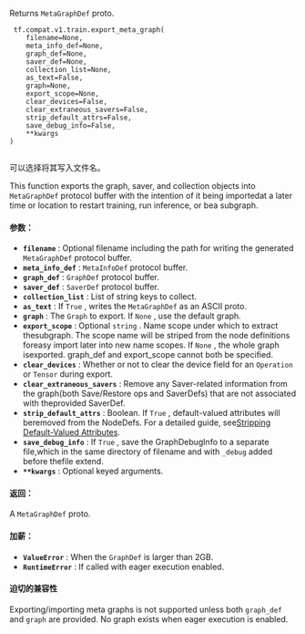 Returns  `MetaGraphDef`  proto.

```
 tf.compat.v1.train.export_meta_graph(
    filename=None,
    meta_info_def=None,
    graph_def=None,
    saver_def=None,
    collection_list=None,
    as_text=False,
    graph=None,
    export_scope=None,
    clear_devices=False,
    clear_extraneous_savers=False,
    strip_default_attrs=False,
    save_debug_info=False,
    **kwargs
)
 
```

可以选择将其写入文件名。

This function exports the graph, saver, and collection objects into `MetaGraphDef`  protocol buffer with the intention of it being importedat a later time or location to restart training, run inference, or bea subgraph.

#### 参数：
- **`filename`** : Optional filename including the path for writing the generated `MetaGraphDef`  protocol buffer.
- **`meta_info_def`** :  `MetaInfoDef`  protocol buffer.
- **`graph_def`** :  `GraphDef`  protocol buffer.
- **`saver_def`** :  `SaverDef`  protocol buffer.
- **`collection_list`** : List of string keys to collect.
- **`as_text`** : If  `True` , writes the  `MetaGraphDef`  as an ASCII proto.
- **`graph`** : The  `Graph`  to export. If  `None` , use the default graph.
- **`export_scope`** : Optional  `string` . Name scope under which to extract thesubgraph. The scope name will be striped from the node definitions foreasy import later into new name scopes. If  `None` , the whole graph isexported. graph_def and export_scope cannot both be specified.
- **`clear_devices`** : Whether or not to clear the device field for an  `Operation` or  `Tensor`  during export.
- **`clear_extraneous_savers`** : Remove any Saver-related information from the graph(both Save/Restore ops and SaverDefs) that are not associated with theprovided SaverDef.
- **`strip_default_attrs`** : Boolean. If  `True` , default-valued attributes will beremoved from the NodeDefs. For a detailed guide, see[Stripping Default-Valued Attributes](https://github.com/tensorflow/tensorflow/blob/master/tensorflow/python/saved_model/README.md#stripping-default-valued-attributes).
- **`save_debug_info`** : If  `True` , save the GraphDebugInfo to a separate file,which in the same directory of filename and with  `_debug`  added before thefile extend.
- **`**kwargs`** : Optional keyed arguments.


#### 返回：
A  `MetaGraphDef`  proto.

#### 加薪：
- **`ValueError`** : When the  `GraphDef`  is larger than 2GB.
- **`RuntimeError`** : If called with eager execution enabled.


#### 迫切的兼容性
Exporting/importing meta graphs is not supported unless both  `graph_def`  and `graph`  are provided. No graph exists when eager execution is enabled.

